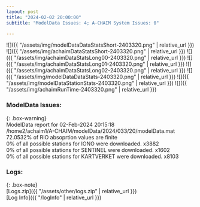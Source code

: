 ```yaml
---
layout: post
title: "2024-02-02 20:00:00"
subtitle: "ModelData Issues: 4; A-CHAIM System Issues: 0"

---
```


![]({{ "/assets/img/modelDataDataStatsShort-2403320.png" | relative_url }})
![]({{ "/assets/img/achaimDataStatsShort-2403320.png" | relative_url }})
![]({{ "/assets/img/achaimDataStatsLong00-2403320.png" | relative_url }})
![]({{ "/assets/img/achaimDataStatsLong01-2403320.png" | relative_url }})
![]({{ "/assets/img/achaimDataStatsLong02-2403320.png" | relative_url }})
![]({{ "/assets/img/modelDataDataStats-2403320.png" | relative_url }})
![]({{ "/assets/img/modelDataStationStats-2403320.png" | relative_url }})
![]({{ "/assets/img/achaimRunTime-2403320.png" | relative_url }})


### ModelData Issues:  
  
{: .box-warning}  
 ModelData report for 02-Feb-2024 20:15:18   
 /home2/achaim1/A-CHAIM/modelData/2024/033/20/modelData.mat   
 72.0532% of RIO absoprtion values are finite   
 0% of all possible stations for IONO were downloaded. x3882   
 0% of all possible stations for SENTINEL were downloaded. x1602   
 0% of all possible stations for KARTVERKET were downloaded. x8103   
  


### Logs:  
  
{: .box-note}  
[Logs.zip]({{ "/assets/other/logs.zip" | relative_url }})  
[Log Info]({{ "/logInfo" | relative_url }})  
